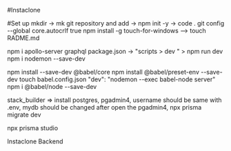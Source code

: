 #Instaclone

#Set up
mkdir -> mk git repository and add -> npm init -y -> code .
git config --global core.autocrlf true
npm install -g touch-for-windows --> touch RADME.md

npm i apollo-server graphql
package.json -> "scripts > dev " > npm run dev
npm i nodemon --save-dev

npm install --save-dev @babel/core
npm install @babel/preset-env --save-dev
touch babel.config.json 
"dev": "nodemon --exec babel-node server"
npm i @babel/node --save-dev

stack_builder => install postgres, pgadmin4, username should be same with .env, mydb should be changed
after open the pgadmin4, npx prisma migrate dev 

npx prisma studio

Instaclone Backend